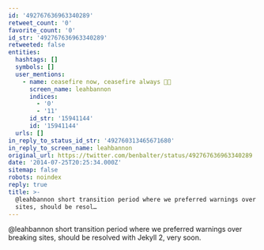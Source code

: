 ```yaml
---
id: '492767636963340289'
retweet_count: '0'
favorite_count: '0'
id_str: '492767636963340289'
retweeted: false
entities:
  hashtags: []
  symbols: []
  user_mentions:
    - name: ceasefire now, ceasefire always 🍞🌹
      screen_name: leahbannon
      indices:
        - '0'
        - '11'
      id_str: '15941144'
      id: '15941144'
  urls: []
in_reply_to_status_id_str: '492760313465671680'
in_reply_to_screen_name: leahbannon
original_url: https://twitter.com/benbalter/status/492767636963340289
date: '2014-07-25T20:25:34.000Z'
sitemap: false
robots: noindex
reply: true
title: >-
  @leahbannon short transition period where we preferred warnings over breaking
  sites, should be resol…
---
```


@leahbannon short transition period where we preferred warnings over breaking sites, should be resolved with Jekyll 2, very soon.